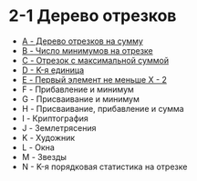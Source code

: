 # 2-1 Дерево отрезков
* [A - Дерево отрезков на сумму](A%20-%20Дерево%20отрезков%20на%20сумму.cpp)
* [B - Число минимумов на отрезке](B%20-%20Число%20минимумов%20на%20отрезке.cpp)
* [C - Отрезок с максимальной суммой](C%20-%20Отрезок%20с%20максимальной%20суммой.cpp)
* [D - K-я единица](D%20-%20K-я%20единица.cpp)
* [E - Первый элемент не меньше X - 2](E%20-%20Первый%20элемент%20не%20меньше%20X%20-%202.cpp)
* F - Прибавление и минимум
* G - Присваивание и минимум
* H - Присваивание, прибавление и сумма
* I - Криптография
* J - Землетрясения
* K - Художник
* L - Окна
* M - Звезды
* N - K-я порядковая статистика на отрезке